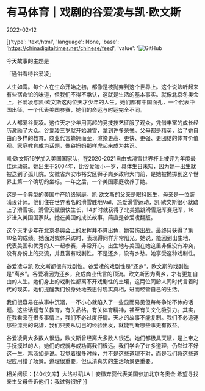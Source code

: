 # 有马体育｜戏剧的谷爱凌与凯·欧文斯

2022-02-12

[{'type': 'text/html', 'language': None, 'base': 'https://chinadigitaltimes.net/chinese/feed', 'value': '![GitHub](https://chinadigitaltimes.net/chinese/files/2022/02/image-1644671424835.png)

今天故事的主题是

「通俗看待谷爱凌」

人生如寄。每个人在生命开始之初，都像是被抛弃到这个世界上。这个说法听起来有些宿命论的味道，但我们不得不承认，这就是生活的基本事实。就像北京冬奥会上，谷爱凌与凯·欧文斯这两位天才少年的人生。她们都有中国面孔，一个代表中国出征，一个代表美国参赛，她们的命运与时运完全不同。

人人都爱谷爱凌。这位天才少年用高超的竞技技艺征服了观众，凭借丰富的成长经历激励了大众。谷爱凌三岁就开始滑雪，拿到许多荣誉。父母都是精英，给了她自由而多样的教育。商业代言蜂拥而至，渲染更高、更快、更强、更团结的体育价值观。家庭教育成为话题，像谷妈妈那样虎起来成为共识。

凯·欧文斯16岁加入美国国家队，在2020-2021自由式滑雪世界杯上被评为年度最佳运动员。她出生于2004年，比谷爱凌小一岁，具体生日未知，因为她一出生就被送到了孤儿院。安徽省六安市裕安区狮子岗乡政府大门前，是她被抛掷到这个世界上第一个确切的坐标。一年之后，一个美国家庭收养了她。

这是一个典型的美国中产阶级家庭。凯·欧文斯的父亲是眼科医生，母亲是一位装潢设计师。他们住在世界著名的滑雪胜地Vail，热爱滑雪运动，凯·欧文斯很小就踏上了滑雪板。滑雪天赋很快生长，14岁时就获得了北美猫跳滑雪冠军赛冠军，16岁进入美国国家队。她在美国的成长故事，简直是谷爱凌翻版。

这个天才少年在北京冬奥会上的发挥并不算出色，她带伤出战，最终只获得了第10名的成绩。她面对媒体采访时，表现得同样非常阳光。她说，能回到出生地，代表美国和优秀的人一起参赛，非常开心。出生地与美国在她这里非但没有冲突，没有身份上的交流，并且富有戏剧性。不是还乡，没有乡愁。她享受这种戏剧性。

谷爱凌与凯·欧文斯都很有戏剧性。谷爱凌的戏剧性是“还乡”，欧文斯的戏剧性是“离乡”。谷爱凌因为还乡，变成商业代言的顶流。欧文斯因为离乡，才有更加自由的人生。她们身上的戏剧性都离不开戏剧性的土壤，这两位同龄人同时代言着时代的现实。她们提醒我们设身处地去思忖现实真相，进而经营自己的生活。

我们很容易在故事中沉溺，一不小心就陷入了一些显而易见但每每争论不休的话题。这些话题有关教育，有关品格，有关体育精神，甚至有关文化吸引力。其实，在我看来在很多事情上，我们不必过度抒情。天才的故事不能复制。我们不必追逐那些漂亮的说辞，我们只要从切己的经验出发，就能判断哪些事更有教益。

谷爱凌离大多数人很远，欧文斯曾经离大多数人很近。她们都极具天赋，是上帝之手抚摸过的人，她们的成就与成功离我们很远。我们学会了许多道理，仍然过不好这一生。鸡汤如是说。我觉着很多时候，并不是这些道理不对，而是我们将这些道理应用错了场景。道理很重要，但认清真实的生活场景更重要。

相关阅读：【404文库】大洛杉矶LA｜安徽弃婴代表美国参加北京冬奥会 希望寻找亲生父母告诉他们：我过得很好'}]